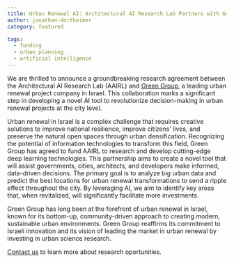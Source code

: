 ```yaml
---
title: Urban Renewal AI: Architectural AI Research Lab Partners with Green Group for Urban Renewal Innovation
author: jonathan-dortheimer
category: featured

tags:
  - funding
  - urban planning
  - artificial intelligence
---
```



We are thrilled to announce a groundbreaking research agreement between the Architectural AI Research Lab (AAIRL) and [Green Group](https://www.green-group.co.il/), a leading urban renewal project company in Israel. This collaboration marks a significant step in developing a novel AI tool to revolutionize decision-making in urban renewal projects at the city level.

Urban renewal in Israel is a complex challenge that requires creative solutions to improve national resilience, improve citizens' lives, and preserve the natural open spaces through urban densification. Recognizing the potential of information technologies to transform this field, Green Group has agreed to fund AAIRL to research and develop cutting-edge deep learning technologies. This partnership aims to create a novel tool that will assist governments, cities, architects, and developers make informed, data-driven decisions. The primary goal is to analyze big urban data and predict the best locations for urban renewal transformations to send a ripple effect throughout the city. By leveraging AI, we aim to identify key areas that, when revitalized, will significantly facilitate more investments.

Green Group has long been at the forefront of urban renewal in Israel, known for its bottom-up, community-driven approach to creating modern, sustainable urban environments. Green Group reaffirms its commitment to Israeli innovation and its vision of leading the market in urban renewal by investing in urban science research.


<a href="/contact/">Contact us</a> to learn more about research oportunities.